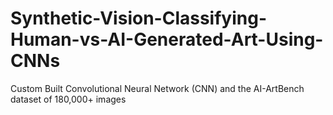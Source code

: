 # Synthetic-Vision-Classifying-Human-vs-AI-Generated-Art-Using-CNNs
Custom Built Convolutional Neural Network (CNN) and the AI-ArtBench dataset of 180,000+ images
